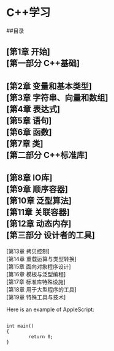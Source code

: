C++学习
=====

##目录

[第1章 开始] <br />
[第一部分 C++基础] <br />
------
[第2章 变量和基本类型]  <br />
[第3章 字符串、向量和数组]  <br />
[第4章 表达式] <br />
[第5章 语句] <br />
[第6章 函数] <br />
[第7章 类] <br />
[第二部分 C++标准库] <br />
------
[第8章 IO库] <br />
[第9章 顺序容器] <br />
[第10章 泛型算法] <br />
[第11章 关联容器] <br />
[第12章 动态内存] <br />
[第三部分 设计者的工具] <br />
------
[第13章 拷贝控制] <br />
[第14章 重载运算与类型转换] <br />
[第15章 面向对象程序设计] <br />
[第16章 模板与泛型编程] <br />
[第17章 标准库特殊设施] <br />
[第18章 用于大型程序的工具] <br />
[第19章 特殊工具与技术] <br />

<p>Here is an example of AppleScript:</p>

<pre><code>
int main()
{
		return 0;
}
</code></pre>



